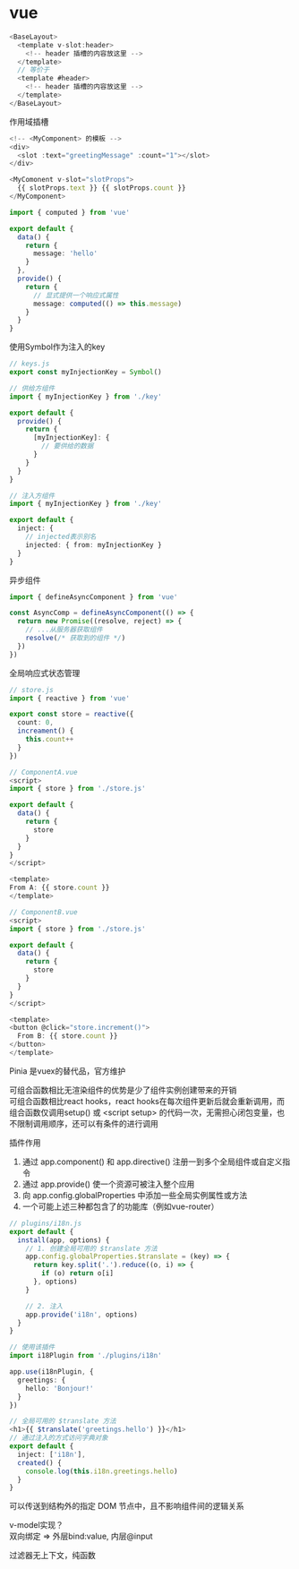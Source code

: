 # vue

``` ts
<BaseLayout>
  <template v-slot:header>
    <!-- header 插槽的内容放这里 -->
  </template>
  // 等价于
  <template #header>
    <!-- header 插槽的内容放这里 -->
  </template>
</BaseLayout>
```

作用域插槽
``` ts
<!-- <MyComponent> 的模板 -->
<div>
  <slot :text="greetingMessage" :count="1"></slot>
</div>

<MyComonent v-slot="slotProps">
  {{ slotProps.text }} {{ slotProps.count }}
</MyComponent>
```


``` ts
import { computed } from 'vue'

export default {
  data() {
    return {
      message: 'hello'
    }
  },
  provide() {
    return {
      // 显式提供一个响应式属性
      message: computed(() => this.message)
    }
  }
}
```

使用Symbol作为注入的key
``` ts
// keys.js
export const myInjectionKey = Symbol()

// 供给方组件
import { myInjectionKey } from './key'

export default {
  provide() {
    return {
      [myInjectionKey]: {
        // 要供给的数据
      }
    }
  }
}

// 注入方组件
import { myInjectionKey } from './key'

export default {
  inject: {
    // injected表示别名
    injected: { from: myInjectionKey }
  }
}
```

异步组件
``` ts
import { defineAsyncComponent } from 'vue'

const AsyncComp = defineAsyncComponent(() => {
  return new Promise((resolve, reject) => {
    // ...从服务器获取组件
    resolve(/* 获取到的组件 */)
  })
})
```

全局响应式状态管理
``` ts
// store.js
import { reactive } from 'vue'

export const store = reactive({
  count: 0,
  increament() {
    this.count++
  }
})

// ComponentA.vue
<script>
import { store } from './store.js'

export default { 
  data() {
    return {
      store
    }
  }
}
</script>

<template>
From A: {{ store.count }}
</template>

// ComponentB.vue
<script>
import { store } from './store.js'

export default { 
  data() {
    return {
      store
    }
  }
}
</script>

<template>
<button @click="store.increment()">
  From B: {{ store.count }}
</button>
</template>
```

Pinia 是vuex的替代品，官方维护

可组合函数相比无渲染组件的优势是少了组件实例创建带来的开销  
可组合函数相比react hooks，react hooks在每次组件更新后就会重新调用，而组合函数仅调用setup() 或 &lt;script setup&gt; 的代码一次，无需担心闭包变量，也不限制调用顺序，还可以有条件的进行调用

插件作用
1. 通过 app.component() 和 app.directive() 注册一到多个全局组件或自定义指令
2. 通过 app.provide() 使一个资源可被注入整个应用
3. 向 app.config.globalProperties 中添加一些全局实例属性或方法
4. 一个可能上述三种都包含了的功能库（例如vue-router）

<!-- i18插件 -->
``` ts
// plugins/i18n.js
export default {
  install(app, options) {
    // 1. 创建全局可用的 $translate 方法 
    app.config.globalProperties.$translate = (key) => {
      return key.split('.').reduce((o, i) => {
        if (o) return o[i]
      }, options)
    }

    // 2. 注入
    app.provide('i18n', options)
  }
}

// 使用该插件
import i18Plugin from './plugins/i18n'

app.use(i18nPlugin, {
  greetings: {
    hello: 'Bonjour!'
  }
})

// 全局可用的 $translate 方法 
<h1>{{ $translate('greetings.hello') }}</h1>
// 通过注入的方式访问字典对象
export default {
  inject: ['i18n'],
  created() {
    console.log(this.i18n.greetings.hello)
  }
}
```

<Teleport> 可以传送到结构外的指定 DOM 节点中，且不影响组件间的逻辑关系

v-model实现？  
双向绑定 => 外层bind:value, 内层@input  

过滤器无上下文，纯函数  

